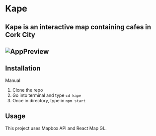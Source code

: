 # Kape
Kape is an interactive map containing cafes in Cork City
---
![AppPreview](https://raw.githubusercontent.com/adrianlamug/Kape/main/kape/public/preview.png?token=AKU5U4EEF6H2GKU4DII3CBTAJBRRG)
---
## Installation

Manual  
1. Clone the repo
2. Go into terminal and type `cd kape`
3. Once in directory, type in `npm start`

## Usage
This project uses Mapbox API and React Map GL.
